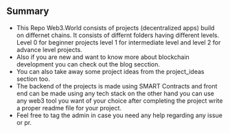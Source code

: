 ## Summary

- This Repo Web3.World consists of projects (decentralized apps) build on differnet chains. It consists of differnt folders having different levels. Level 0 for beginner projects level 1 for intermediate level and level 2 for advance level projects.
- Also if you are new and want to know more about blockchain development you can check out the blog secction.
- You can also take away some project ideas from the project_ideas section too. 
- The backend of the projects is made using SMART Contracts and front end can be made using any tech stack on the other hand you can use any web3 tool you want of your choice after completing the project write a proper readme file for your project.
- Feel free to tag the admin in case you need any help regarding any issue or pr.

